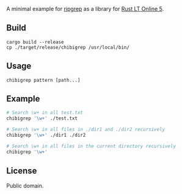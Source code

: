 A minimal example for [ripgrep](https://github.com/BurntSushi/ripgrep) as a library for [Rust LT Online 5](https://rust.connpass.com/event/228732/).

## Build

```
cargo build --release
cp ./target/release/chibigrep /usr/local/bin/
```

## Usage

```
chibigrep pattern [path...]
```

## Example

```sh
# Search \w+ in all test.txt
chibigrep '\w+' ./test.txt

# Search \w+ in all files in ./dir1 and ./dir2 recursively
chibigrep '\w+' ./dir1 ./dir2

# Search \w+ in all files in the current directory recursively
chibigrep '\w+'
```

## License

Public domain.
